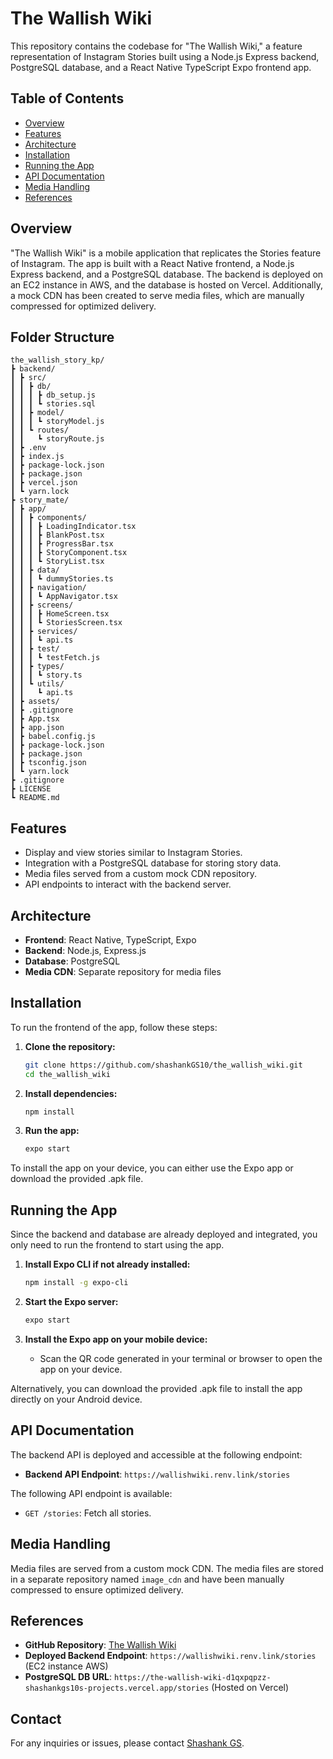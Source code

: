 
# The Wallish Wiki

This repository contains the codebase for "The Wallish Wiki," a feature representation of Instagram Stories built using a Node.js Express backend, PostgreSQL database, and a React Native TypeScript Expo frontend app.

## Table of Contents

- [Overview](#overview)
- [Features](#features)
- [Architecture](#architecture)
- [Installation](#installation)
- [Running the App](#running-the-app)
- [API Documentation](#api-documentation)
- [Media Handling](#media-handling)
- [References](#references)

## Overview

"The Wallish Wiki" is a mobile application that replicates the Stories feature of Instagram. The app is built with a React Native frontend, a Node.js Express backend, and a PostgreSQL database. The backend is deployed on an EC2 instance in AWS, and the database is hosted on Vercel. Additionally, a mock CDN has been created to serve media files, which are manually compressed for optimized delivery.

## Folder Structure
```
the_wallish_story_kp/
┣ backend/
┃ ┣ src/
┃ ┃ ┣ db/
┃ ┃ ┃ ┣ db_setup.js
┃ ┃ ┃ ┗ stories.sql
┃ ┃ ┣ model/
┃ ┃ ┃ ┗ storyModel.js
┃ ┃ ┗ routes/
┃ ┃   ┗ storyRoute.js
┃ ┣ .env
┃ ┣ index.js
┃ ┣ package-lock.json
┃ ┣ package.json
┃ ┣ vercel.json
┃ ┗ yarn.lock
┣ story_mate/
┃ ┣ app/
┃ ┃ ┣ components/
┃ ┃ ┃ ┣ LoadingIndicator.tsx
┃ ┃ ┃ ┣ BlankPost.tsx
┃ ┃ ┃ ┣ ProgressBar.tsx
┃ ┃ ┃ ┣ StoryComponent.tsx
┃ ┃ ┃ ┗ StoryList.tsx
┃ ┃ ┣ data/
┃ ┃ ┃ ┗ dummyStories.ts
┃ ┃ ┣ navigation/
┃ ┃ ┃ ┗ AppNavigator.tsx
┃ ┃ ┣ screens/
┃ ┃ ┃ ┣ HomeScreen.tsx
┃ ┃ ┃ ┗ StoriesScreen.tsx
┃ ┃ ┣ services/
┃ ┃ ┃ ┗ api.ts
┃ ┃ ┣ test/
┃ ┃ ┃ ┗ testFetch.js
┃ ┃ ┣ types/
┃ ┃ ┃ ┗ story.ts
┃ ┃ ┗ utils/
┃ ┃   ┗ api.ts
┃ ┣ assets/
┃ ┣ .gitignore
┃ ┣ App.tsx
┃ ┣ app.json
┃ ┣ babel.config.js
┃ ┣ package-lock.json
┃ ┣ package.json
┃ ┣ tsconfig.json
┃ ┗ yarn.lock
┣ .gitignore
┣ LICENSE
┗ README.md

```
## Features

- Display and view stories similar to Instagram Stories.
- Integration with a PostgreSQL database for storing story data.
- Media files served from a custom mock CDN repository.
- API endpoints to interact with the backend server.

## Architecture

- **Frontend**: React Native, TypeScript, Expo
- **Backend**: Node.js, Express.js
- **Database**: PostgreSQL
- **Media CDN**: Separate repository for media files

## Installation

To run the frontend of the app, follow these steps:

1. **Clone the repository:**
   ```bash
   git clone https://github.com/shashankGS10/the_wallish_wiki.git
   cd the_wallish_wiki
   ```

2. **Install dependencies:**
   ```bash
   npm install
   ```

3. **Run the app:**
   ```bash
   expo start
   ```

To install the app on your device, you can either use the Expo app or download the provided .apk file.

## Running the App

Since the backend and database are already deployed and integrated, you only need to run the frontend to start using the app.

1. **Install Expo CLI if not already installed:**
   ```bash
   npm install -g expo-cli
   ```

2. **Start the Expo server:**
   ```bash
   expo start
   ```

3. **Install the Expo app on your mobile device:**
   - Scan the QR code generated in your terminal or browser to open the app on your device.

Alternatively, you can download the provided .apk file to install the app directly on your Android device.

## API Documentation

The backend API is deployed and accessible at the following endpoint:

- **Backend API Endpoint**: `https://wallishwiki.renv.link/stories`

The following API endpoint is available:

- `GET /stories`: Fetch all stories.

## Media Handling

Media files are served from a custom mock CDN. The media files are stored in a separate repository named `image_cdn` and have been manually compressed to ensure optimized delivery.

## References

- **GitHub Repository**: [The Wallish Wiki](https://github.com/shashankGS10/the_wallish_wiki)
- **Deployed Backend Endpoint**: `https://wallishwiki.renv.link/stories` (EC2 instance AWS)
- **PostgreSQL DB URL**: `https://the-wallish-wiki-d1qxpqpzz-shashankgs10s-projects.vercel.app/stories` (Hosted on Vercel)

## Contact

For any inquiries or issues, please contact [Shashank GS](https://github.com/shashankGS10).
